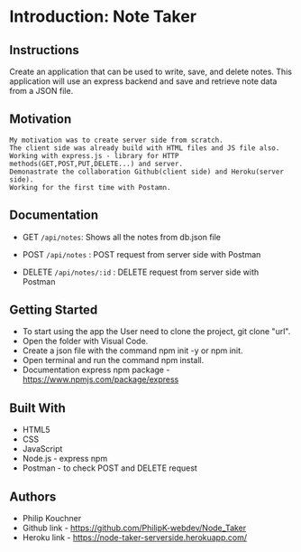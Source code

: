 # Introduction: Note Taker

## Instructions

Create an application that can be used to write, save, and delete notes. This application will use an express backend and save and retrieve note data from a JSON file.

## Motivation

```
My motivation was to create server side from scratch.
The client side was already build with HTML files and JS file also.
Working with express.js - library for HTTP methods(GET,POST,PUT,DELETE...) and server.
Demonastrate the collaboration Github(client side) and Heroku(server side).
Working for the first time with Postamn.

```

## Documentation

  * GET `/api/notes`: Shows all the notes from db.json file

  * POST `/api/notes` : POST request from server side with Postman

  * DELETE `/api/notes/:id` : DELETE request from server side with Postman


## Getting Started

* To start using the app the User need to clone the project,
  git clone "url".
* Open the folder with Visual Code.
* Create a json file with the command npm init -y or npm init.
* Open terminal and run the command npm install. 
* Documentation express npm package - https://www.npmjs.com/package/express


## Built With

- HTML5 
- CSS
- JavaScript
- Node.js - express npm
- Postman - to check POST and DELETE request

## Authors

- Philip Kouchner
- Github link -  https://github.com/PhilipK-webdev/Node_Taker
- Heroku link - https://node-taker-serverside.herokuapp.com/